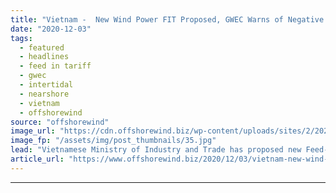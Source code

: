 ```yaml
---
title: "Vietnam -  New Wind Power FIT Proposed, GWEC Warns of Negative Effects"
date: "2020-12-03"
tags: 
  - featured
  - headlines
  - feed in tariff
  - gwec
  - intertidal
  - nearshore
  - vietnam
  - offshorewind
source: "offshorewind"
image_url: "https://cdn.offshorewind.biz/wp-content/uploads/sites/2/2020/12/03142002/Waves-Group-illustration.jpg"
image_fp: "/assets/img/post_thumbnails/35.jpg"
lead: "Vietnamese Ministry of Industry and Trade has proposed new Feed-in Tariff (FIT) rates as"
article_url: "https://www.offshorewind.biz/2020/12/03/vietnam-new-wind-power-fit-proposed-gwec-warns-of-negative-effects/"
---
```


---
